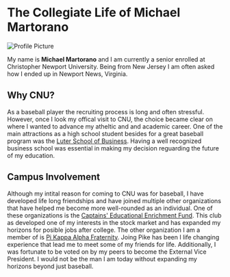 # The Collegiate Life of Michael Martorano
![Profile Picture](https://Mmart04.github.io/BlogMart/images/Profile.jpg)

My name is **Michael Martorano** and I am currently a senior enrolled at Christopher Newport University. Being from New Jersey I am often asked how I ended up in Newport News, Virginia.
## Why CNU?
As a baseball player the recruiting process is long and often stressful. However, once I look my offical visit to CNU, the choice became clear on where I wanted to advance my atheltic and and academic career. One of the main attractions as a high school student besides for a great baseball program was the [Luter School of Business](https://cnu.edu/academics/departments/business/). Having a well recognized business school was essential in making my decision reguarding the future of my education.
## Campus Involvement
Although my intital reason for coming to CNU was for baseball, I have developed life long friendships and have joined multiple other organizations that have helped me become more well-rounded as an individual. One of these organizations is the [Captains' Educational Enrichment Fund](https://www.linkedin.com/company/captain's-educational-enrichment-fund/mycompany/). This club as developed one of my interests in the stock market and has expanded my horizons for posible jobs after college. The other organization I am a member of is [Pi Kappa Alpha Fraternity](https://www.instagram.com/cnupike/). Joing Pike has been I life changing experience that lead me to meet some of my friends for life. Additionally, I was fortunate to be voted on by my peers to become the External Vice President. I would not be the man I am today without expanding my horizons beyond just baseball.
